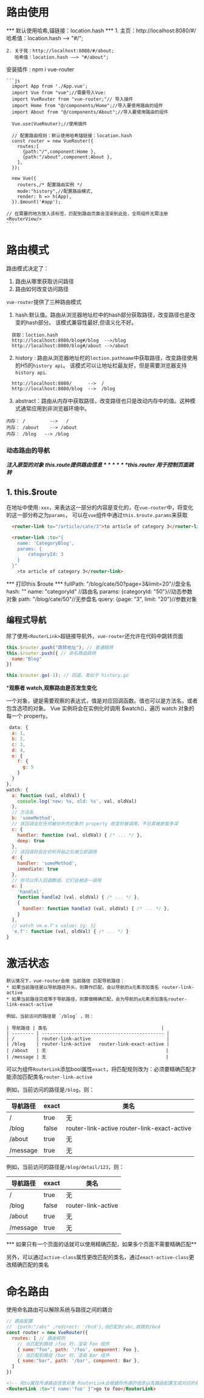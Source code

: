 

# 路由使用

  *** 默认使用哈希,锚链接：location.hash ***
    1. 主页：http://localhost:8080/#/ 
        哈希值：location.hash ——> "#/"; 

    2. 关于我：http://localhost:8080/#/about; 
       哈希值：location.hash ——> "#/about";

  安装插件 :  npm i vue-router

    ```js
      import App from './App.vue';
      import Vue from "vue";//需要导入Vue:
      import VueRouter from "vue-router;"// 导入插件
      import Home from "@/components/Home";//导入要使用路由的组件
      import About from "@/components/About";//导入要使用路由的组件
      
      Vue.use(VueRouter);//使用插件 
      
      // 配置路由规则：默认使用哈希锚链接：location.hash
      const router = new VueRouter({
        routes:[
          {path:"/",component:Home },
          {path:"/about",component:About },
        ],
      });

      new Vue({
        routers,/* 配置路由实例 */
        mode:"history",//配置路由模式,
        render: h => h(App),
      }).$mount('#app');

    // 在需要的地方放入该标签，匹配到路由页面会渲染到此处，全局组件无需注册
    <RouterView/>
    ```






# 路由模式

路由模式决定了：
1. 路由从哪里获取访问路径
2. 路由如何改变访问路径

`vue-router`提供了三种路由模式

1. hash:默认值。路由从浏览器地址栏中的hash部分获取路径，改变路径也是改变的hash部分。
  该模式兼容性最好,但语义化不好。
  ```
    获取：loction.hash
    http://localhost:8080/blog#/blog  -->/blog
    http://localhost:8080/blog#/about -->/about
  ```

2. history : 路由从浏览器地址栏的`loction.pathname`中获取路径，改变路径使用的H5的`history api`。
  该模式可以让地址栏最友好，但是需要浏览器支持`history api`.
  ```
    http://localhost:8080/      -->  /
    http://localhost:8080/blog  -->  /blog
  ```

3. abstract：路由从内存中获取路径，改变路径也只是改动内存中的值。这种模式通常应用到非浏览器环境中。
  ```shell
  内存： /			-->   /
  内存： /about	--> /about
  内存： /blog	  --> /blog
  ```
  



### 动态路由的导航

   ***注入原型的对象***
   ***this.$route 提供路由信息***
   ***this.$router 用于控制页面跳转***

  ## 1. this.$route
  
  在地址中使用`:xxx`，来表达这一部分的内容是变化的，在`vue-router`中，将变化的这一部分称之为`params`，
  可以在`vue`组件中通过`this.$route.params`来获取

```html
  <router-link to="/article/cate/3">to article of category 3</router-link>

  <router-link :to="{
    name: 'CategoryBlog',
    params: {
        categoryId: 3           
    }                    
  }"
    >to article of category 3</router-link>
  ```
 *** 打印this.$route  ***
      fullPath: "/blog/cate/50?page=3&limit=20"//盘全名
      hash: ""
      name: "categoryId" //路由名
      params: {categoryId: "50"}//动态参数对象
      path: "/blog/cate/50"//无参盘名
      query: {page: "3", limit: "20"}//参数对象


## 编程式导航

除了使用`<RouterLink>`超链接导航外，`vue-router`还允许在代码中跳转页面

```js
this.$router.push("跳转地址"); // 普通跳转
this.$router.push({ // 命名路由跳转
  name:"Blog"
})

this.$router.go(-1); // 回退。类似于 history.go
```


***观察者 watch,观察路由是否发生变化**

  一个对象，键是需要观察的表达式，值是对应回调函数。值也可以是方法名，或者包含选项的对象。
  Vue 实例将会在实例化时调用 $watch()，遍历 watch 对象的每一个 property。

  ```js
   data: {
    a: 1,
    b: 2,
    c: 3,
    d: 4,
    e: {
      f: {
        g: 5
      }
    }
  },
  watch: {
    a: function (val, oldVal) {
      console.log('new: %s, old: %s', val, oldVal)
    },
    // 方法名
    b: 'someMethod',
    // 该回调会在任何被侦听的对象的 property 改变时被调用，不论其被嵌套多深
    c: {
      handler: function (val, oldVal) { /* ... */ },
      deep: true
    },
    // 该回调将会在侦听开始之后被立即调用
    d: {
      handler: 'someMethod',
      immediate: true
    },
    // 你可以传入回调数组，它们会被逐一调用
    e: [
      'handle1',
      function handle2 (val, oldVal) { /* ... */ },
      {
        handler: function handle3 (val, oldVal) { /* ... */ },
      }
    ],
    // watch vm.e.f's value: {g: 5}
    'e.f': function (val, oldVal) { /* ... */ }
  }
  ```
     

  # 激活状态
    默认情况下，vue-router会用 当前路径 匹配导航路径：
    * 如果当前路径是以导航路径开头，则算作匹配，会以导航的a元素添加类名 router-link-active
    * 如果当前路径完成等于导航路径，则算做精确匹配，会为导航的a元素添加类名router-link-exact-active

    例如，当前访问的路径是 `/blog` ，则：

    | 导航路径 | 类名                                          |
    | -------- | --------------------------------------------- |
    | /        | router-link-active                            |
    | /blog    | router-link-active   router-link-exact-active |
    | /about   | 无                                            |
    | /message | 无                                            |


可以为组件`RouterLink`添加bool属性`exact`，将匹配规则改为：必须要精确匹配才能添加匹配类名`router-link-active`



例如，当前访问的路径是`/blog`，则：

| 导航路径 | exact | 类名                                          |
| -------- | ----- | --------------------------------------------- |
| /        | true  | 无                                            |
| /blog    | false | router-link-active   router-link-exact-active |
| /about   | true  | 无                                            |
| /message | true  | 无                                            |

例如，当前访问的路径是`/blog/detail/123`，则：

| 导航路径 | exact | 类名               |
| -------- | ----- | ------------------ |
| /        | true  | 无                 |
| /blog    | false | router-link-active |
| /about   | true  | 无                 |
| /message | true  | 无                 |


*** 如果只有一个页面的话就可以使用精确匹配，如果多个页面不需要精确匹配**

另外，可以通过`active-class`属性更改匹配的类名，通过`exact-active-class`更改精确匹配的类名




# 命名路由

使用命名路由可以解除系统与路径之间的耦合

```js
// 路由配置
//  {path:"/abc" ,redirect: '/bcd'},当匹配到/abc,就跳到/bcd
const router = new VueRouter({
  routes: [ // 路由规则
    // 当匹配到路径 /foo 时，渲染 Foo 组件
    { name:"foo", path: '/foo', component: Foo },
    // 当匹配到路径 /bar 时，渲染 Bar 组件
  	{ name:"bar", path: '/bar', component: Bar },
  ]
})

```
```html
<!-- 向to属性传递路由信息对象 RouterLink会根据你传递的信息以及路由配置生成对应的路径 -->
<RouterLink :to="{ name:'foo' }">go to foo</RouterLink>

```


     